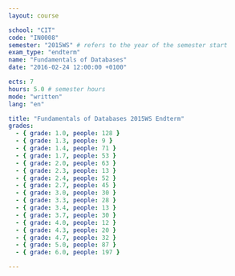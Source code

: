 ```yaml
---
layout: course

school: "CIT"
code: "IN0008"
semester: "2015WS" # refers to the year of the semester start
exam_type: "endterm"
name: "Fundamentals of Databases"
date: "2016-02-24 12:00:00 +0100"

ects: 7
hours: 5.0 # semester hours
mode: "written"
lang: "en"

title: "Fundamentals of Databases 2015WS Endterm"
grades:
  - { grade: 1.0, people: 128 }
  - { grade: 1.3, people: 9 }
  - { grade: 1.4, people: 71 }
  - { grade: 1.7, people: 53 }
  - { grade: 2.0, people: 63 }
  - { grade: 2.3, people: 13 }
  - { grade: 2.4, people: 52 }
  - { grade: 2.7, people: 45 }
  - { grade: 3.0, people: 30 }
  - { grade: 3.3, people: 28 }
  - { grade: 3.4, people: 13 }
  - { grade: 3.7, people: 30 }
  - { grade: 4.0, people: 12 }
  - { grade: 4.3, people: 20 }
  - { grade: 4.7, people: 32 }
  - { grade: 5.0, people: 87 }
  - { grade: 6.0, people: 197 }

---
```



